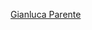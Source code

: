 [Gianluca Parente](http://apily.io/slidify?md=raw.github.com/cvdlab-bio/webvisual/master/slides/2013-04-18/individuals/parente.md)
